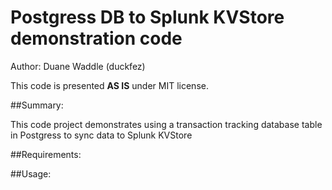 # Postgress DB to Splunk KVStore demonstration code


Author: Duane Waddle (duckfez)

This code is presented **AS IS** under MIT license.

##Summary:

This code project demonstrates using a transaction tracking database table in Postgress to sync data to Splunk KVStore

##Requirements:


##Usage:


